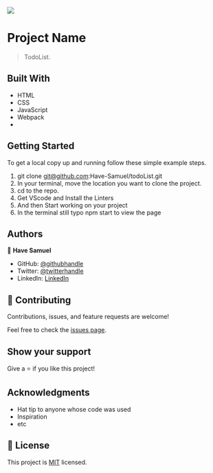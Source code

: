 ![](https://img.shields.io/badge/Microverse-blueviolet)

# Project Name

> TodoList.

## Built With

- HTML
- CSS
- JavaScript
- Webpack
- 

## Getting Started

To get a local copy up and running follow these simple example steps.

1. git clone git@github.com:Have-Samuel/todoList.git
2. In your terminal, move the location you want to clone the project.
3. cd to the repo.
4. Get VScode and Install the Linters
5. And then Start working on your project
6. In the terminal still typo npm start to view the page

## Authors

👤 **Have Samuel**

- GitHub: [@githubhandle](https://github.com/Have-Samuel)
- Twitter: [@twitterhandle](https://twitter.com/home)
- LinkedIn: [LinkedIn](https://www.linkedin.com/feed)

## 🤝 Contributing

Contributions, issues, and feature requests are welcome!

Feel free to check the [issues page](../../issues/).

## Show your support

Give a ⭐️ if you like this project!

## Acknowledgments

- Hat tip to anyone whose code was used
- Inspiration
- etc

## 📝 License

This project is [MIT](./MIT.md) licensed.
